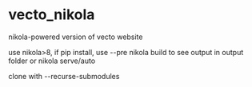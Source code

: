 # vecto_nikola

nikola-powered version of vecto website

use nikola>8, if pip install, use --pre
nikola build to see output in output folder or nikola serve/auto

clone with --recurse-submodules